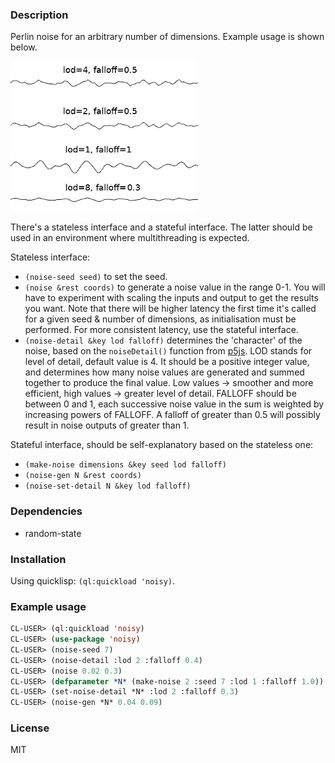 ### Description
Perlin noise for an arbitrary number of dimensions. Example usage is shown below.

![demonstration of different noise configurations](https://github.com/Kevinpgalligan/noisy/blob/master/noise.png)

There's a stateless interface and a stateful interface. The latter should be used in an environment where multithreading is expected.

Stateless interface:
* `(noise-seed seed)` to set the seed.
* `(noise &rest coords)` to generate a noise value in the range 0-1. You will have to experiment with scaling the inputs and output to get the results you want. Note that there will be higher latency the first time it's called for a given seed & number of dimensions, as initialisation must be performed. For more consistent latency, use the stateful interface.
* `(noise-detail &key lod falloff)` determines the 'character' of the noise, based on the `noiseDetail()` function from [p5js](https://p5js.org/reference/#/p5/noiseDetail). LOD stands for level of detail, default value is 4. It should be a positive integer value, and determines how many noise values are generated and summed together to produce the final value. Low values -> smoother and more efficient, high values -> greater level of detail. FALLOFF should be between 0 and 1, each successive noise value in the sum is weighted by increasing powers of FALLOFF. A falloff of greater than 0.5 will possibly result in noise outputs of greater than 1.

Stateful interface, should be self-explanatory based on the stateless one:
* `(make-noise dimensions &key seed lod falloff)`
* `(noise-gen N &rest coords)`
* `(noise-set-detail N &key lod falloff)`

### Dependencies
* random-state

### Installation
Using quicklisp: `(ql:quickload 'noisy)`.

### Example usage
```lisp
CL-USER> (ql:quickload 'noisy)
CL-USER> (use-package 'noisy)
CL-USER> (noise-seed 7)
CL-USER> (noise-detail :lod 2 :falloff 0.4)
CL-USER> (noise 0.02 0.3)
CL-USER> (defparameter *N* (make-noise 2 :seed 7 :lod 1 :falloff 1.0))
CL-USER> (set-noise-detail *N* :lod 2 :falloff 0.3)
CL-USER> (noise-gen *N* 0.04 0.09)
```

### License
MIT

